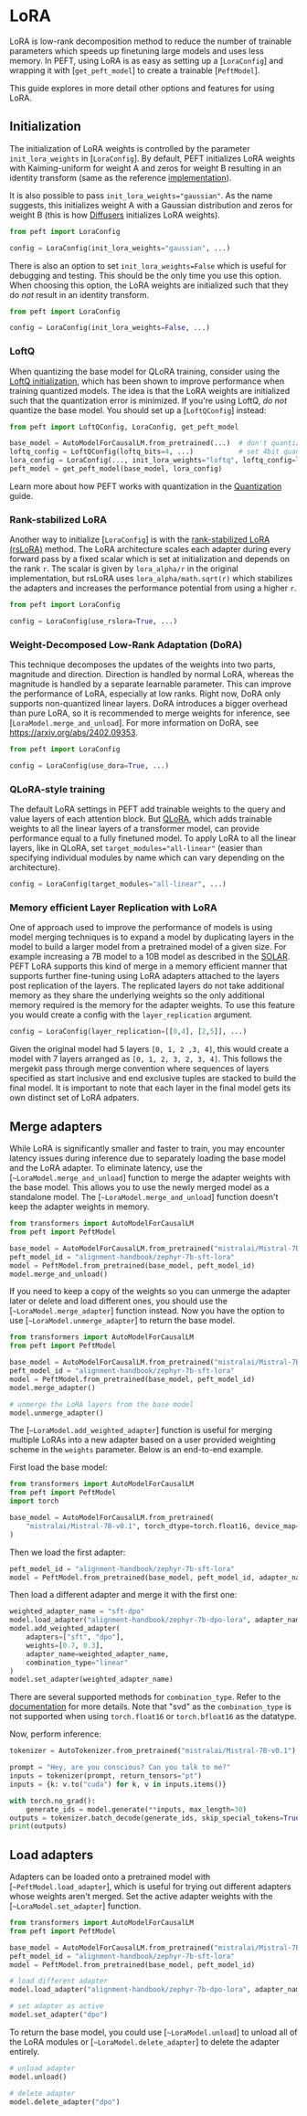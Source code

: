 <!--Copyright 2023 The HuggingFace Team. All rights reserved.

Licensed under the Apache License, Version 2.0 (the "License"); you may not use this file except in compliance with
the License. You may obtain a copy of the License at

http://www.apache.org/licenses/LICENSE-2.0

Unless required by applicable law or agreed to in writing, software distributed under the License is distributed on
an "AS IS" BASIS, WITHOUT WARRANTIES OR CONDITIONS OF ANY KIND, either express or implied. See the License for the
specific language governing permissions and limitations under the License.

⚠️ Note that this file is in Markdown but contain specific syntax for our doc-builder (similar to MDX) that may not be
rendered properly in your Markdown viewer.

-->

# LoRA

LoRA is low-rank decomposition method to reduce the number of trainable parameters which speeds up finetuning large models and uses less memory. In PEFT, using LoRA is as easy as setting up a [`LoraConfig`] and wrapping it with [`get_peft_model`] to create a trainable [`PeftModel`].

This guide explores in more detail other options and features for using LoRA.

## Initialization

The initialization of LoRA weights is controlled by the parameter `init_lora_weights` in [`LoraConfig`]. By default, PEFT initializes LoRA weights with Kaiming-uniform for weight A and zeros for weight B resulting in an identity transform (same as the reference [implementation](https://github.com/microsoft/LoRA)).

It is also possible to pass `init_lora_weights="gaussian"`. As the name suggests, this initializes weight A with a Gaussian distribution and zeros for weight B (this is how [Diffusers](https://huggingface.co/docs/diffusers/index) initializes LoRA weights).

```py
from peft import LoraConfig

config = LoraConfig(init_lora_weights="gaussian", ...)
```

There is also an option to set `init_lora_weights=False` which is useful for debugging and testing. This should be the only time you use this option. When choosing this option, the LoRA weights are initialized such that they do *not* result in an identity transform.

```py
from peft import LoraConfig

config = LoraConfig(init_lora_weights=False, ...)
```

### LoftQ

When quantizing the base model for QLoRA training, consider using the [LoftQ initialization](https://arxiv.org/abs/2310.08659), which has been shown to improve performance when training quantized models. The idea is that the LoRA weights are initialized such that the quantization error is minimized. If you're using LoftQ, *do not* quantize the base model. You should set up a [`LoftQConfig`] instead:

```python
from peft import LoftQConfig, LoraConfig, get_peft_model

base_model = AutoModelForCausalLM.from_pretrained(...)  # don't quantize here
loftq_config = LoftQConfig(loftq_bits=4, ...)           # set 4bit quantization
lora_config = LoraConfig(..., init_lora_weights="loftq", loftq_config=loftq_config)
peft_model = get_peft_model(base_model, lora_config)
```

<Tip>

Learn more about how PEFT works with quantization in the [Quantization](quantization) guide.

</Tip>

### Rank-stabilized LoRA

Another way to initialize [`LoraConfig`] is with the [rank-stabilized LoRA (rsLoRA)](https://huggingface.co/papers/2312.03732) method. The LoRA architecture scales each adapter during every forward pass by a fixed scalar which is set at initialization and depends on the rank `r`. The scalar is given by `lora_alpha/r` in the original implementation, but rsLoRA uses `lora_alpha/math.sqrt(r)` which stabilizes the adapters and increases the performance potential from using a higher `r`.

```py
from peft import LoraConfig

config = LoraConfig(use_rslora=True, ...)
```

### Weight-Decomposed Low-Rank Adaptation (DoRA)

This technique decomposes the updates of the weights into two parts, magnitude and direction. Direction is handled by normal LoRA, whereas the magnitude is handled by a separate learnable parameter. This can improve the performance of LoRA, especially at low ranks. Right now, DoRA only supports non-quantized linear layers. DoRA introduces a bigger overhead than pure LoRA, so it is recommended to merge weights for inference, see [`LoraModel.merge_and_unload`]. For more information on DoRA, see  https://arxiv.org/abs/2402.09353.

```py
from peft import LoraConfig

config = LoraConfig(use_dora=True, ...)
```

### QLoRA-style training

The default LoRA settings in PEFT add trainable weights to the query and value layers of each attention block. But [QLoRA](https://hf.co/papers/2305.14314), which adds trainable weights to all the linear layers of a transformer model, can provide performance equal to a fully finetuned model. To apply LoRA to all the linear layers, like in QLoRA, set `target_modules="all-linear"` (easier than specifying individual modules by name which can vary depending on the architecture).

```py
config = LoraConfig(target_modules="all-linear", ...)
```

### Memory efficient Layer Replication with LoRA

One of approach used to improve the performance of models is using model merging techniques is to expand a model by duplicating layers in the model to build a larger model from a pretrained model of a given size.
For example increasing a 7B model to a 10B model as described in the [SOLAR](https://arxiv.org/abs/2312.15166). PEFT LoRA supports this kind of merge in a memory efficient manner that supports further fine-tuning
using LoRA adapters attached to the layers post replication of the layers. The replicated layers do not take additional memory as they share the underlying weights so the only additional memory required is the
memory for the adapter weights. To use this feature you would create a config with the `layer_replication` argument.
```py
config = LoraConfig(layer_replication=[[0,4], [2,5]], ...)
```
Given the original model had 5 layers `[0, 1, 2 ,3, 4]`, this would create a model with 7 layers arranged as `[0, 1, 2, 3, 2, 3, 4]`. This follows the mergekit pass through merge convention where sequences
of layers specified as start inclusive and end exclusive tuples are stacked to build the final model. It is important to note that each layer in the final model gets its own distinct set of LoRA adpaters.

## Merge adapters

While LoRA is significantly smaller and faster to train, you may encounter latency issues during inference due to separately loading the base model and the LoRA adapter. To eliminate latency, use the [`~LoraModel.merge_and_unload`] function to merge the adapter weights with the base model. This allows you to use the newly merged model as a standalone model. The [`~LoraModel.merge_and_unload`] function doesn't keep the adapter weights in memory.

```py
from transformers import AutoModelForCausalLM
from peft import PeftModel

base_model = AutoModelForCausalLM.from_pretrained("mistralai/Mistral-7B-v0.1")
peft_model_id = "alignment-handbook/zephyr-7b-sft-lora"
model = PeftModel.from_pretrained(base_model, peft_model_id)
model.merge_and_unload()
```

If you need to keep a copy of the weights so you can unmerge the adapter later or delete and load different ones, you should use the [`~LoraModel.merge_adapter`] function instead. Now you have the option to use [`~LoraModel.unmerge_adapter`] to return the base model.

```py
from transformers import AutoModelForCausalLM
from peft import PeftModel

base_model = AutoModelForCausalLM.from_pretrained("mistralai/Mistral-7B-v0.1")
peft_model_id = "alignment-handbook/zephyr-7b-sft-lora"
model = PeftModel.from_pretrained(base_model, peft_model_id)
model.merge_adapter()

# unmerge the LoRA layers from the base model
model.unmerge_adapter()
```

The [`~LoraModel.add_weighted_adapter`] function is useful for merging multiple LoRAs into a new adapter based on a user provided weighting scheme in the `weights` parameter. Below is an end-to-end example.

First load the base model:

```python
from transformers import AutoModelForCausalLM
from peft import PeftModel
import torch

base_model = AutoModelForCausalLM.from_pretrained(
    "mistralai/Mistral-7B-v0.1", torch_dtype=torch.float16, device_map="auto"
)
```

Then we load the first adapter: 

```python
peft_model_id = "alignment-handbook/zephyr-7b-sft-lora"
model = PeftModel.from_pretrained(base_model, peft_model_id, adapter_name="sft")
```

Then load a different adapter and merge it with the first one:

```python
weighted_adapter_name = "sft-dpo"
model.load_adapter("alignment-handbook/zephyr-7b-dpo-lora", adapter_name="dpo")
model.add_weighted_adapter(
    adapters=["sft", "dpo"],
    weights=[0.7, 0.3],
    adapter_name=weighted_adapter_name,
    combination_type="linear"
)
model.set_adapter(weighted_adapter_name)
```

<Tip>

There are several supported methods for `combination_type`. Refer to the [documentation](../package_reference/lora#peft.LoraModel.add_weighted_adapter) for more details. Note that "svd" as the `combination_type` is not supported when using `torch.float16` or `torch.bfloat16` as the datatype.

</Tip>

Now, perform inference:

```python
tokenizer = AutoTokenizer.from_pretrained("mistralai/Mistral-7B-v0.1")

prompt = "Hey, are you conscious? Can you talk to me?"
inputs = tokenizer(prompt, return_tensors="pt")
inputs = {k: v.to("cuda") for k, v in inputs.items()}

with torch.no_grad():
    generate_ids = model.generate(**inputs, max_length=30)
outputs = tokenizer.batch_decode(generate_ids, skip_special_tokens=True, clean_up_tokenization_spaces=False)[0]
print(outputs)
```

## Load adapters

Adapters can be loaded onto a pretrained model with [`~PeftModel.load_adapter`], which is useful for trying out different adapters whose weights aren't merged. Set the active adapter weights with the [`~LoraModel.set_adapter`] function.

```py
from transformers import AutoModelForCausalLM
from peft import PeftModel

base_model = AutoModelForCausalLM.from_pretrained("mistralai/Mistral-7B-v0.1")
peft_model_id = "alignment-handbook/zephyr-7b-sft-lora"
model = PeftModel.from_pretrained(base_model, peft_model_id)

# load different adapter
model.load_adapter("alignment-handbook/zephyr-7b-dpo-lora", adapter_name="dpo")

# set adapter as active
model.set_adapter("dpo")
```

To return the base model, you could use [`~LoraModel.unload`] to unload all of the LoRA modules or [`~LoraModel.delete_adapter`] to delete the adapter entirely.

```py
# unload adapter
model.unload()

# delete adapter
model.delete_adapter("dpo")
```
